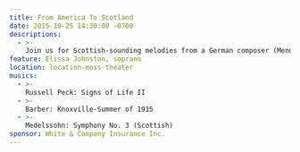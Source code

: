 ```yaml
---
title: From America To Scotland
date: 2015-10-25 14:30:00 -0700
descriptions:
  - >-
    Join us for Scottish-sounding melodies from a German composer (Mendelssohn) and American-sounding melodies from American composers (Russell Peck and Samuel Barber). Barber’s "Knoxville: Summer of 1915” evokes a nostalgic childhood, sung by the distinguished soprano Elissa Johnston.
feature: Elissa Johnston, soprano
location: location-moss-theater
musics:
  - >-
    Russell Peck: Signs of Life II
  - >-
    Barber: Knoxville-Summer of 1915
  - >-
    Medelssohn: Symphony No. 3 (Scottish)
sponsor: White & Company Insurance Inc.
---
```

